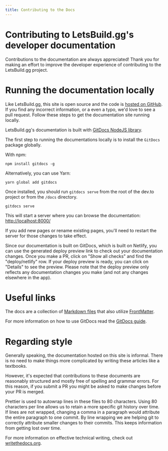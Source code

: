 ```yaml
---
title: Contributing to the Docs
---
```


# Contributing to LetsBuild.gg's developer documentation

Contributions to the documentation are always appreciated! Thank you for making
an effort to improve the developer experience of contributing to the
LetsBuild.gg project.

# Running the documentation locally

Like LetsBuild.gg, this site is open source and the code is [hosted on
GitHub][docs]. If you find any incorrect information, or a even a typo, we'd
love to see a pull request. Follow these steps to get the documentation site
running locally.

LetsBuild.gg's documentation is built with [GitDocs NodeJS library][gitdocs].

The first step to running the documentations locally is to install the `GitDocs`
package globally.

With npm:

```shell
npm install gitdocs -g
```

Alternatively, you can use Yarn:

```shell
yarn global add gitdocs
```

Once installed, you should run `gitdocs serve` from the root of the dev.to
project or from the `/docs` directory.

```shell
gitdocs serve
```

This will start a server where you can browse the documentation:
<http://localhost:8000/>

If you add new pages or rename existing pages, you'll need to restart the server
for those changes to take effect.

Since our documentation is built on GitDocs, which is built on Netlify, you can
use the generated deploy preview link to check out your documentation changes.
Once you make a PR, click on "Show all checks" and find the "deploy/netlify"
row. If your deploy preview is ready, you can click on "Details" to see the
preview. Please note that the deploy preview only reflects any documentation
changes you make (and not any changes elsewhere in the app).

# Useful links

The docs are a collection of [Markdown files][markdown] that also utilize
[FrontMatter][frontmatter].

For more information on how to use GitDocs read the [GitDocs
guide][gitdocs_guide].

# Regarding style

Generally speaking, the documentation hosted on this site is informal. There is
no need to make things more complicated by writing these articles like a
textbooks.

However, it's expected that contributions to these documents are reasonably
structured and mostly free of spelling and grammar errors. For this reason, if
you submit a PR you might be asked to make changes before your PR is merged.

Prettier is used to autowrap lines in these files to 80 characters. Using 80
characters per line allows us to retain a more specific git history over time.
If lines are not wrapped, changing a comma in a paragraph would attribute the
entire paragraph to one commit. By line wrapping we are helping git to correctly
attribute smaller changes to their commits. This keeps information from getting
lost over time.

For more information on effective technical writing, check out
[writethedocs.org][writethedocs].

[docs]: https://github.com/letsbuildgg/dev.to/tree/master/docs/
[gitdocs]: https://www.npmjs.com/package/gitdocs/
[markdown]: https://en.wikipedia.org/wiki/Markdown
[frontmatter]: https://jekyllrb.com/docs/front-matter/
[gitdocs_guide]: https://gitdocs.netlify.com/
[writethedocs]: https://www.writethedocs.org/guide/

